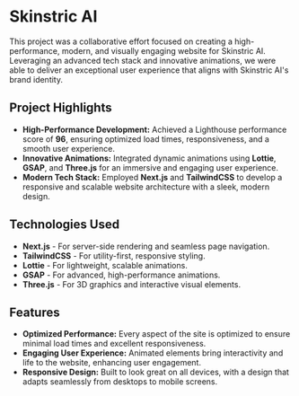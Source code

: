 # Skinstric AI

This project was a collaborative effort focused on creating a high-performance, modern, and visually engaging website for Skinstric AI. Leveraging an advanced tech stack and innovative animations, we were able to deliver an exceptional user experience that aligns with Skinstric AI's brand identity.

## Project Highlights

- **High-Performance Development:** Achieved a Lighthouse performance score of **96**, ensuring optimized load times, responsiveness, and a smooth user experience.
- **Innovative Animations:** Integrated dynamic animations using **Lottie**, **GSAP**, and **Three.js** for an immersive and engaging user experience.
- **Modern Tech Stack:** Employed **Next.js** and **TailwindCSS** to develop a responsive and scalable website architecture with a sleek, modern design.

## Technologies Used

- **Next.js** - For server-side rendering and seamless page navigation.
- **TailwindCSS** - For utility-first, responsive styling.
- **Lottie** - For lightweight, scalable animations.
- **GSAP** - For advanced, high-performance animations.
- **Three.js** - For 3D graphics and interactive visual elements.

## Features

- **Optimized Performance:** Every aspect of the site is optimized to ensure minimal load times and excellent responsiveness.
- **Engaging User Experience:** Animated elements bring interactivity and life to the website, enhancing user engagement.
- **Responsive Design:** Built to look great on all devices, with a design that adapts seamlessly from desktops to mobile screens.
